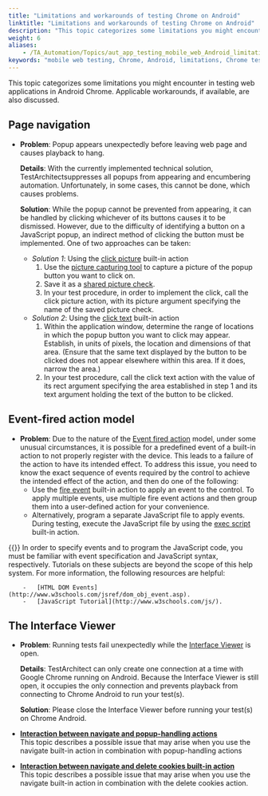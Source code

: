 ```yaml
--- 
title: "Limitations and workarounds of testing Chrome on Android"
linktitle: "Limitations and workarounds of testing Chrome on Android"
description: "This topic categorizes some limitations you might encounter in testing web applications in Android Chrome. Applicable workarounds, if available, are also discussed."
weight: 6
aliases: 
    - /TA_Automation/Topics/aut_app_testing_mobile_web_Android_limitations.html
keywords: "mobile web testing, Chrome, Android, limitations, Chrome testing, Android"
---
```


This topic categorizes some limitations you might encounter in testing web applications in Android Chrome. Applicable workarounds, if available, are also discussed.

## Page navigation

-   **Problem**: Popup appears unexpectedly before leaving web page and causes playback to hang.

    **Details**: With the currently implemented technical solution, TestArchitectsuppresses all popups from appearing and encumbering automation. Unfortunately, in some cases, this cannot be done, which causes problems.

    **Solution**: While the popup cannot be prevented from appearing, it can be handled by clicking whichever of its buttons causes it to be dismissed. However, due to the difficulty of identifying a button on a JavaScript popup, an indirect method of clicking the button must be implemented. One of two approaches can be taken:

    -   *Solution 1*: Using the [click picture](/TA_Automation/Topics/bia_click_picture.html) built-in action
        1.  Use the [picture capturing tool](/TA_Help/Topics/Additional_features_image_capturing_tool.html) to capture a picture of the popup button you want to click on.
        2.  Save it as a [shared picture check](/TA_Help/Topics/Projects_and_tests_picture_check.html).
        3.  In your test procedure, in order to implement the click, call the click picture action, with its picture argument specifying the name of the saved picture check.
    -   *Solution 2*: Using the [click text](/TA_Automation/Topics/bia_click_text.html) built-in action
        1.  Within the application window, determine the range of locations in which the popup button you want to click may appear. Establish, in units of pixels, the location and dimensions of that area. \(Ensure that the same text displayed by the button to be clicked does not appear elsewhere within this area. If it does, narrow the area.\)
        2.  In your test procedure, call the click text action with the value of its rect argument specifying the area established in step 1 and its text argument holding the text of the button to be clicked.

## Event-fired action model

-   **Problem**: Due to the nature of the [Event fired action](/TA_Automation/Topics/aut_app_testing_mobile_web_Safari.html#li_b5n_gll_yq) model, under some unusual circumstances, it is possible for a predefined event of a built-in action to not properly register with the device. This leads to a failure of the action to have its intended effect. To address this issue, you need to know the exact sequence of events required by the control to achieve the intended effect of the action, and then do one of the following:
    -   Use the [fire event](/TA_Automation/Topics/bia_fire_event.html) built-in action to apply an event to the control. To apply multiple events, use multiple fire event actions and then group them into a user-defined action for your convenience.
    -   Alternatively, program a separate JavaScript file to apply events. During testing, execute the JavaScript file by using the [exec script](/TA_Automation/Topics/bia_exec_script.html) built-in action.

{{<note>}} In order to specify events and to program the JavaScript code, you must be familiar with event specification and JavaScript syntax, respectively. Tutorials on these subjects are beyond the scope of this help system. For more information, the following resources are helpful:

        -   [HTML DOM Events](http://www.w3schools.com/jsref/dom_obj_event.asp).
        -   [JavaScript Tutorial](http://www.w3schools.com/js/).

## The Interface Viewer

-   **Problem**: Running tests fail unexpectedly while the [Interface Viewer](/TA_Help/Topics/Interface_def_Viewer.html) is open.

    **Details**: TestArchitect can only create one connection at a time with Google Chrome running on Android. Because the Interface Viewer is still open, it occupies the only connection and prevents playback from connecting to Chrome Android to run your test\(s\).

    **Solution**: Please close the Interface Viewer before running your test\(s\) on Chrome Android.


-   **[Interaction between navigate and popup-handling actions](/TA_Automation/Topics/aut_app_testing_Android_mobile_web_navigate.html)**  
This topic describes a possible issue that may arise when you use the navigate built-in action in combination with popup-handling actions
-   **[Interaction between navigate and delete cookies built-in action](/TA_Automation/Topics/aut_app_testing_Android_mobile_web_navigate_delete_cookies.html)**  
This topic describes a possible issue that may arise when you use the navigate built-in action in combination with the delete cookies action.



